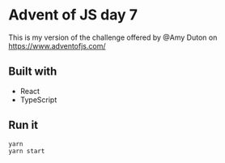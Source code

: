 # Advent of JS day 7

This is my version of the challenge offered by @Amy Duton on <https://www.adventofjs.com/>

## Built with

- React
- TypeScript

## Run it

```
yarn
yarn start
```
